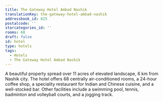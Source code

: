 ```yaml
---
title: The Gateway Hotel Ambad Nashik
translationKey: the-gateway-hotel-ambad-nashik
addressbook_id: 825
postalcode: ''
starcategories_id: ''
rooms: 68
draft: false
id: hotel
type: hotels
tags:
  - Hotels
  - The Gateway Hotel Ambad Nashik
---
```

A beautiful property spread over 11 acres of elevated landscape, 6 km from Nashik city. The hotel offers 68 centrally air-conditioned rooms, a 24-hour coffee shop, a speciality restaurant for Indian and Chinese cuisine, and a well-stocked bar. Other facilities include a swimming pool, tennis, badminton and volleyball courts, and a jogging track.